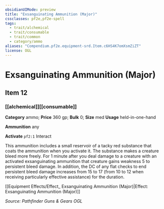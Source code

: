 ```yaml
---
obsidianUIMode: preview
title: "Exsanguinating Ammunition (Major)"
cssclasses: pf2e,pf2e-spell
tags:
  - trait/alchemical
  - trait/consumable
  - trait/common
  - category/ammo
aliases: "Compendium.pf2e.equipment-srd.Item.c6HS4K7omXsmZiZT"
license: OGL
---
```

# Exsanguinating Ammunition (Major)
## Item 12
### [[alchemical]][[consumable]]

**Category** ammo; 
**Price** 360 gp; 
**Bulk** 0; **Size** med
**Usage** held-in-one-hand

**Ammunition** any

**Activate** `pf2:1` Interact

This ammunition includes a small reservoir of a tacky red substance that coats the ammunition when you activate it. The substance makes a creature bleed more freely. For 1 minute after you deal damage to a creature with an activated exsanguinating ammunition that creature gains weakness 5 to persistent bleed damage. In addition, the DC of any flat checks to end persistent bleed damage increases from 15 to 17 (from 10 to 12 when receiving particularly effective assistance) for the duration.

[[Equipment Effects/Effect_ Exsanguinating Ammunition (Major)|Effect: Exsanguinating Ammunition (Major)]]

*Source: Pathfinder Guns & Gears*
*OGL*